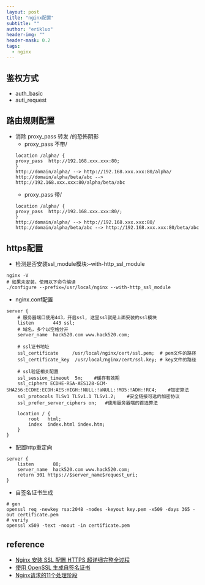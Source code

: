 ```yaml
---
layout: post
title: "nginx配置"
subtitle: ""
author: "erikluo"
header-img: ""
header-mask: 0.2
tags:
  - nginx
---
```


## 鉴权方式
- auth_basic
- auti_request

## 路由规则配置
* 消除 proxy_pass 转发 /的恐怖阴影
    - proxy_pass 不带/
    ```
    location /alpha/ {
    proxy_pass  http://192.168.xxx.xxx:80;
    }
    http://domain/alpha/ --> http://192.168.xxx.xxx:80/alpha/
    http://domain/alpha/beta/abc --> http://192.168.xxx.xxx:80/alpha/beta/abc
    ```
    - proxy_pass 带/
    ```
    location /alpha/ {
    proxy_pass  http://192.168.xxx.xxx:80/;
    }
    http://domain/alpha/ --> http://192.168.xxx.xxx:80/
    http://domain/alpha/beta/abc --> http://192.168.xxx.xxx:80/beta/abc
    ```
## https配置
- 检测是否安装ssl_module模块:–with-http_ssl_module
```
nginx -V
# 如果未安装，使用以下命令编译
./configure --prefix=/usr/local/nginx --with-http_ssl_module
```
- nginx.conf配置
```
server {
    # 服务器端口使用443，开启ssl, 这里ssl就是上面安装的ssl模块
    listen       443 ssl;
    # 域名，多个以空格分开
    server_name  hack520.com www.hack520.com;
    
    # ssl证书地址
    ssl_certificate     /usr/local/nginx/cert/ssl.pem;  # pem文件的路径
    ssl_certificate_key  /usr/local/nginx/cert/ssl.key; # key文件的路径
    
    # ssl验证相关配置
    ssl_session_timeout  5m;    #缓存有效期
    ssl_ciphers ECDHE-RSA-AES128-GCM-SHA256:ECDHE:ECDH:AES:HIGH:!NULL:!aNULL:!MD5:!ADH:!RC4;    #加密算法
    ssl_protocols TLSv1 TLSv1.1 TLSv1.2;    #安全链接可选的加密协议
    ssl_prefer_server_ciphers on;   #使用服务器端的首选算法

    location / {
        root   html;
        index  index.html index.htm;
    }
}
```
- 配置http重定向
```
server {
    listen       80;
    server_name  hack520.com www.hack520.com;
    return 301 https://$server_name$request_uri;
}
```
- 自签名证书生成
```
# gen
openssl req -newkey rsa:2048 -nodes -keyout key.pem -x509 -days 365 -out certificate.pem
# verify
openssl x509 -text -noout -in certificate.pem
```

## reference
- [Nginx 安装 SSL 配置 HTTPS 超详细完整全过程](https://segmentfault.com/a/1190000022673232)
- [使用 OpenSSL 生成自签名证书](https://www.ibm.com/docs/zh/api-connect/10.0.1.x?topic=overview-generating-self-signed-certificate-using-openssl)
- [Nginx请求的11个处理阶段](https://cloud.tencent.com/developer/article/1377327)
